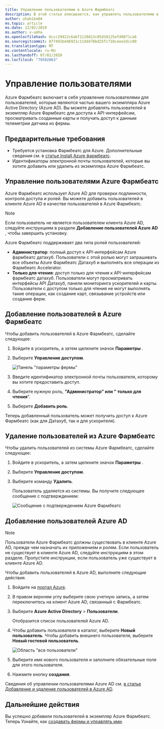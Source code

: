 ```yaml
---
title: Управление пользователями в Azure Фармбеатс
description: В этой статье описывается, как управлять пользователями в Azure Фармбеатс.
author: uhabiba04
ms.topic: article
ms.date: 12/02/2019
ms.author: v-umha
ms.openlocfilehash: 6ccc29422c6abf1120d13c05d10125efd0871ca6
ms.sourcegitcommit: 877491bd46921c11dd478bd25fc718ceee2dcc08
ms.translationtype: MT
ms.contentlocale: ru-RU
ms.lasthandoff: 07/02/2020
ms.locfileid: "79502063"
---
```

# <a name="manage-users"></a>Управление пользователями

Azure Фармбеатс включает в себя управление пользователями для пользователей, которые являются частью вашего экземпляра Azure Active Directory (Azure AD). Вы можете добавлять пользователей в экземпляр Azure Фармбеатс для доступа к API-интерфейсам, просматривать созданные карты и получать доступ к данным телеметрии датчика из фермы.

## <a name="prerequisites"></a>Предварительные требования

- Требуется установка Фармбеатс для Azure. Дополнительные сведения см. в [статье Install Azure фармбеатс](install-azure-farmbeats.md).
- Идентификаторы электронной почты пользователей, которые вы хотите добавить или удалить из экземпляра Azure Фармбеатс.

## <a name="manage-azure-farmbeats-users"></a>Управление пользователями Azure Фармбеатс

Azure Фармбеатс использует Azure AD для проверки подлинности, контроля доступа и ролей. Вы можете добавить пользователей в клиенте Azure AD в качестве пользователей в Azure Фармбеатс.

> [!NOTE]
> Если пользователь не является пользователем клиента Azure AD, следуйте инструкциям в разделе **Добавление пользователей Azure AD** , чтобы завершить установку.

Azure Фармбеатс поддерживает два типа ролей пользователей:

 - **Администратор**: полный доступ к API-интерфейсам Azure фармбеатс датахуб. Пользователи с этой ролью могут запрашивать все объекты Azure Фармбеатс Датахуб и выполнять все операции из Фармбеатс Accelerator.
 - **Только для чтения**: доступ только для чтения к API-интерфейсам фармбеатс датахуб. Пользователи могут просматривать интерфейсы API Датахуб, панели мониторинга ускорителей и карты. Пользователи с доступом только для чтения не могут выполнять такие операции, как создание карт, связывание устройств или создание ферм.

## <a name="add-users-to-azure-farmbeats"></a>Добавление пользователей в Azure Фармбеатс

Чтобы добавить пользователей в Azure Фармбеатс, сделайте следующее:

1. Войдите в ускоритель, а затем щелкните значок **Параметры** .
2. Выберите **Управление доступом**.

    ![Панель "параметры фермы"](./media/create-farms-in-azure-farmbeats/settings-users-1.png)

3. Введите идентификатор электронной почты пользователя, которому вы хотите предоставить доступ.
4. Выберите нужную роль, **"Администратор" или "** **только для чтения**".
5. Выберите **Добавить роль**.

Теперь добавленный пользователь может получить доступ к Azure Фармбеатс (как для Датахуб, так и для ускорителя).

## <a name="delete-users-from-azure-farmbeats"></a>Удаление пользователей из Azure Фармбеатс

Чтобы удалить пользователей из системы Azure Фармбеатс, сделайте следующее:

1. Войдите в ускоритель, а затем щелкните значок **Параметры** .
2. Выберите **Управление доступом**.
3. Выберите команду **Удалить**.

   Пользователь удаляется из системы. Вы получите следующее сообщение с подтверждением:

   ![Сообщение с подтверждением Azure Фармбеатс](./media/create-farms-in-azure-farmbeats/manage-users-2.png)

## <a name="add-azure-ad-users"></a>Добавление пользователей Azure AD

> [!NOTE]
> Пользователи Azure Фармбеатс должны существовать в клиенте Azure AD, прежде чем назначать их приложениям и ролям. Если пользователь не существует в клиенте Azure AD, следуйте инструкциям в этом разделе. Пропустите инструкции, если пользователь уже существует в клиенте Azure AD.

Чтобы добавить пользователей в Azure AD, выполните следующие действия.

1. Войдите на [портал Azure](https://portal.azure.com/).
2. В правом верхнем углу выберите свою учетную запись, а затем переключитесь на клиент Azure AD, связанный с Фармбеатс.
3. Выберите **Azure Active Directory** > **Пользователи**.

    Отобразится список пользователей Azure AD.

4. Чтобы добавить пользователя в каталог, выберите **Новый пользователь**. Чтобы добавить внешнего пользователя, выберите **Новый гостевой пользователь**.

    ![Область "все пользователи"](./media/create-farms-in-azure-farmbeats/manage-users-3.png)

5. Выберите имя нового пользователя и заполните обязательные поля для этого пользователя.
6. Нажмите кнопку **создания**.

Сведения об управлении пользователями Azure AD см. [в статье Добавление и удаление пользователей в Azure AD](https://docs.microsoft.com/azure/active-directory/fundamentals/add-users-azure-active-directory/).

## <a name="next-steps"></a>Дальнейшие действия

Вы успешно добавили пользователей в экземпляр Azure Фармбеатс. Теперь Узнайте, как [создавать фермы и управлять ими](manage-farms-in-azure-farmbeats.md#create-farms).
